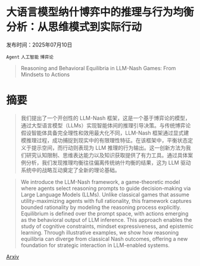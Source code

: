 # 大语言模型纳什博弈中的推理与行为均衡分析：从思维模式到实际行动

发布时间：2025年07月10日

`Agent` `人工智能` `博弈论`

> Reasoning and Behavioral Equilibria in LLM-Nash Games: From Mindsets to Actions

# 摘要

> 我们提出了一个开创性的 LLM-Nash 框架，这是一个基于博弈论的模型，通过大型语言模型（LLMs）实现智能体间的推理引导决策。与传统博弈论假设智能体具备完全理性和效用最大化不同，LLM-Nash 框架通过显式建模推理过程，成功捕捉到现实中的有限理性特征。在该框架中，平衡状态定义于提示空间，而行动则表现为 LLM 推理的行为输出。这一创新方法为我们研究认知限制、思维表达能力以及知识获取提供了有力工具。通过具体案例分析，我们发现推理均衡往往偏离传统纳什均衡的结果，这为 LLM 驱动系统中的战略互动奠定了全新的理论基础。

> We introduce the LLM-Nash framework, a game-theoretic model where agents select reasoning prompts to guide decision-making via Large Language Models (LLMs). Unlike classical games that assume utility-maximizing agents with full rationality, this framework captures bounded rationality by modeling the reasoning process explicitly. Equilibrium is defined over the prompt space, with actions emerging as the behavioral output of LLM inference. This approach enables the study of cognitive constraints, mindset expressiveness, and epistemic learning. Through illustrative examples, we show how reasoning equilibria can diverge from classical Nash outcomes, offering a new foundation for strategic interaction in LLM-enabled systems.

[Arxiv](https://arxiv.org/abs/2507.08208)